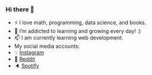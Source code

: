 ### Hi there 👋

- :zap: I love math, programming, data science, and books.
- 🌱 I’m addicted to learning and growing every day! :)
- 📫 I am currently learning web development.
-  My social media accounts: 
  - :bulb: [İnstagram](https://instagram.com/ichbinertan)
  - :office: [Reddit](https://www.reddit.com/user/software-engineer4)
  - :speaker: [Spotify](https://open.spotify.com/user/87j7ivxpq2h4dmoazpc9cwu5j?si=yUDpdGVWT8qFy0elBBel5g)
